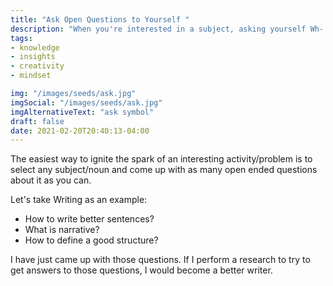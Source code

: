 ```yaml
---
title: "Ask Open Questions to Yourself "
description: "When you're interested in a subject, asking yourself Wh- questions about it sparks your imagination"
tags:
- knowledge
- insights
- creativity
- mindset

img: "/images/seeds/ask.jpg"
imgSocial: "/images/seeds/ask.jpg"
imgAlternativeText: "ask symbol"
draft: false
date: 2021-02-20T20:40:13-04:00
---
```

The easiest way to ignite the spark of an interesting activity/problem is to select any subject/noun and come up with as many open ended questions about it as you can.

Let's take Writing as an example:

- How to write better sentences?
- What is narrative?
- How to define a good structure?

I have just came up with those questions. If I perform a research to try to get answers to those questions, I would become a better writer.
